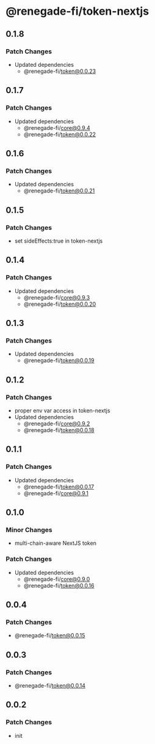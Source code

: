 # @renegade-fi/token-nextjs

## 0.1.8

### Patch Changes

- Updated dependencies
  - @renegade-fi/token@0.0.23

## 0.1.7

### Patch Changes

- Updated dependencies
  - @renegade-fi/core@0.9.4
  - @renegade-fi/token@0.0.22

## 0.1.6

### Patch Changes

- Updated dependencies
  - @renegade-fi/token@0.0.21

## 0.1.5

### Patch Changes

- set sideEffects:true in token-nextjs

## 0.1.4

### Patch Changes

- Updated dependencies
  - @renegade-fi/core@0.9.3
  - @renegade-fi/token@0.0.20

## 0.1.3

### Patch Changes

- Updated dependencies
  - @renegade-fi/token@0.0.19

## 0.1.2

### Patch Changes

- proper env var access in token-nextjs
- Updated dependencies
  - @renegade-fi/core@0.9.2
  - @renegade-fi/token@0.0.18

## 0.1.1

### Patch Changes

- Updated dependencies
  - @renegade-fi/token@0.0.17
  - @renegade-fi/core@0.9.1

## 0.1.0

### Minor Changes

- multi-chain-aware NextJS token

### Patch Changes

- Updated dependencies
  - @renegade-fi/core@0.9.0
  - @renegade-fi/token@0.0.16

## 0.0.4

### Patch Changes

- @renegade-fi/token@0.0.15

## 0.0.3

### Patch Changes

- @renegade-fi/token@0.0.14

## 0.0.2

### Patch Changes

- init
